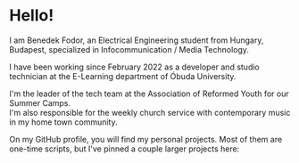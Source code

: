 # Hello!

I am Benedek Fodor, an Electrical Engineering student from Hungary, Budapest, specialized in Infocommunication / Media Technology.

I have been working since February 2022 as a developer and studio technician at the E-Learning department of Óbuda University.

I'm the leader of the tech team at the Association of Reformed Youth for our Summer Camps.\
I'm also responsible for the weekly church service with contemporary music in my home town community.

On my GitHub profile, you will find my personal projects. Most of them are one-time scripts, but I've pinned a couple larger projects here:
